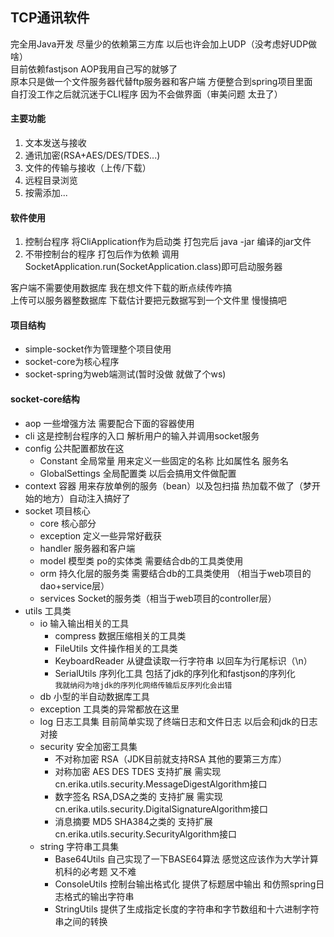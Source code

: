 ## TCP通讯软件
完全用Java开发 尽量少的依赖第三方库 以后也许会加上UDP（没考虑好UDP做啥）  
目前依赖fastjson AOP我用自己写的就够了  
原本只是做一个文件服务器代替ftp服务器和客户端 方便整合到spring项目里面  
自打没工作之后就沉迷于CLI程序 因为不会做界面（审美问题 太丑了）  

#### 主要功能
1. 文本发送与接收  
2. 通讯加密(RSA+AES/DES/TDES...)  
3. 文件的传输与接收（上传/下载）  
4. 远程目录浏览
5. 按需添加...  

#### 软件使用
1. 控制台程序 将CliApplication作为启动类 打包完后 java -jar 编译的jar文件
2. 不带控制台的程序 打包后作为依赖 调用SocketApplication.run(SocketApplication.class)即可启动服务器

客户端不需要使用数据库 我在想文件下载的断点续传咋搞  
上传可以服务器整数据库 下载估计要把元数据写到一个文件里 慢慢搞吧  

#### 项目结构
- simple-socket作为管理整个项目使用  
- socket-core为核心程序
- socket-spring为web端测试(暂时没做 就做了个ws)

#### socket-core结构
- aop 一些增强方法 需要配合下面的容器使用
- cli 这是控制台程序的入口 解析用户的输入并调用socket服务
- config 公共配置都放在这  
    - Constant 全局常量 用来定义一些固定的名称 比如属性名 服务名
    - GlobalSettings 全局配置类 以后会搞用文件做配置
- context 容器 用来存放单例的服务（bean）以及包扫描 热加载不做了（梦开始的地方）自动注入搞好了
- socket 项目核心
    - core 核心部分
    - exception 定义一些异常好截获
    - handler 服务器和客户端
    - model 模型类 po的实体类 需要结合db的工具类使用
    - orm 持久化层的服务类 需要结合db的工具类使用 （相当于web项目的dao+service层）
    - services Socket的服务类（相当于web项目的controller层）
- utils 工具类
    - io 输入输出相关的工具
        - compress 数据压缩相关的工具类
        - FileUtils 文件操作相关的工具类
        - KeyboardReader 从键盘读取一行字符串 以回车为行尾标识（\n）
        - SerialUtils 序列化工具 包括了jdk的序列化和fastjson的序列化  
        `我就纳闷为啥jdk的序列化网络传输后反序列化会出错`
    - db 小型的半自动数据库工具
    - exception 工具类的异常都放在这里
    - log 日志工具集 目前简单实现了终端日志和文件日志 以后会和jdk的日志对接
    - security 安全加密工具集
        - 不对称加密 RSA（JDK目前就支持RSA 其他的要第三方库）
        - 对称加密 AES DES TDES 支持扩展 需实现cn.erika.utils.security.MessageDigestAlgorithm接口
        - 数字签名 RSA,DSA之类的 支持扩展 需实现cn.erika.utils.security.DigitalSignatureAlgorithm接口
        - 消息摘要 MD5 SHA384之类的 支持扩展cn.erika.utils.security.SecurityAlgorithm接口
    - string 字符串工具集
        - Base64Utils 自己实现了一下BASE64算法 感觉这应该作为大学计算机科的必考题 又不难
        - ConsoleUtils 控制台输出格式化 提供了标题居中输出 和仿照spring日志格式的输出字符串
        - StringUtils 提供了生成指定长度的字符串和字节数组和十六进制字符串之间的转换
        
